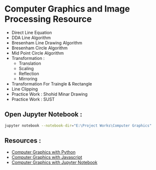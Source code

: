 # Computer Graphics and Image Processing Resource

- Direct Line Equation
- DDA Line Algorithm
- Bresenham Line Drawing Algorithm
- Bresenham Circle Algorithm
- Mid Point Circle Algorithm
- Transformation :
  - Translation
  - Scaling
  - Reflection
  - Mirroring
- Transformation For Traingle & Rectangle
- Line Clipping
- Practice Work : Shohid Minar Drawing
- Practice Work : SUST

## Open Jupyter Notebook :

```bash
jupyter notebook --notebook-dir="E:\Project Works\Computer Graphics"
```

## Resources :

- [Computer Graphics with Python](https://github.com/Fazle-Rakib/Computer-Graphics-Basics)
- [Computer Graphics with Javascript](https://github.com/anindosarker/computer-graphics-algorithms-javascript)
- [Computer Graphics with Jupyter Notebook](https://github.com/SRRayhan066/Computer-Graphics-and-Image-Processing-Lab)
